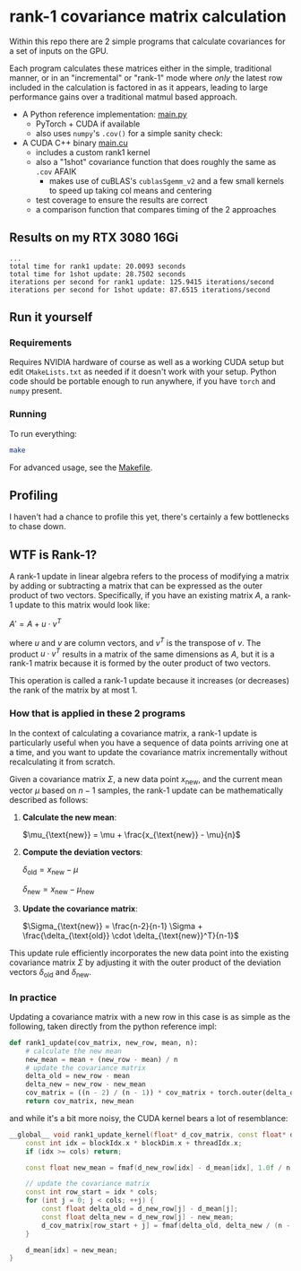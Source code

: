 # rank-1 covariance matrix calculation

Within this repo there are 2 simple programs that calculate covariances for a set of inputs on the GPU. 

Each program calculates these matrices either in the simple, traditional manner, or in an "incremental" or "rank-1" mode
where _only_ the latest row included in the calculation is factored in as it appears, leading to large performance gains
over a traditional matmul based approach.

- A Python reference implementation: [main.py](main.py)
  - PyTorch + CUDA if available
  - also uses `numpy`'s `.cov()` for a simple sanity check:
- A CUDA C++ binary [main.cu](main.cu)
  - includes a custom rank1 kernel
  - also a "1shot" covariance function that does roughly the same as `.cov` AFAIK
    - makes use of cuBLAS's `cublasSgemm_v2` and a few small kernels to speed up taking col means and centering
  - test coverage to ensure the results are correct
  - a comparison function that compares timing of the 2 approaches

## Results on my RTX 3080 16Gi
```text
...
total time for rank1 update: 20.0093 seconds
total time for 1shot update: 28.7502 seconds
iterations per second for rank1 update: 125.9415 iterations/second
iterations per second for 1shot update: 87.6515 iterations/second
```

## Run it yourself

### Requirements
Requires NVIDIA hardware of course as well as a working CUDA setup but edit `CMakeLists.txt` as needed if it doesn't work
with your setup. Python code should be portable enough to run anywhere, if you have `torch` and `numpy` present.

### Running
To run everything:

```bash
make
```

For advanced usage, see the [Makefile](Makefile).

## Profiling
I haven't had a chance to profile this yet, there's certainly a few bottlenecks to chase down.

## WTF is Rank-1?
A rank-1 update in linear algebra refers to the process of modifying a matrix by adding or subtracting a matrix that can be expressed as the outer product of two vectors.
Specifically, if you have an existing matrix $A$, a rank-1 update to this matrix would look like:

$A' = A + u \cdot v^T$

where $u$ and $v$ are column vectors, and $v^T$ is the transpose of $v$. The product $u \cdot v^T$ results in a matrix 
of the same dimensions as $A$, but it is a rank-1 matrix because it is formed by the outer product of two vectors.

This operation is called a rank-1 update because it increases (or decreases) the rank of the matrix by at most 1.

### How that is applied in these 2 programs

In the context of calculating a covariance matrix, a rank-1 update is particularly useful when you have a sequence of data points arriving one at a time, and you want to update the covariance matrix incrementally without recalculating it from scratch.

Given a covariance matrix $\Sigma$, a new data point $x_{\text{new}}$, and the current mean vector $\mu$ based on $n-1$ samples, the rank-1 update can be mathematically described as follows:

1. **Calculate the new mean**:
  
   $\mu_{\text{new}} = \mu + \frac{x_{\text{new}} - \mu}{n}$

2. **Compute the deviation vectors**:
   
    $\delta_{\text{old}} = x_{\text{new}} - \mu$

    $\delta_{\text{new}} = x_{\text{new}} - \mu_{\text{new}}$

3. **Update the covariance matrix**:

   $\Sigma_{\text{new}} = \frac{n-2}{n-1} \Sigma + \frac{\delta_{\text{old}} \cdot \delta_{\text{new}}^T}{n-1}$

This update rule efficiently incorporates the new data point into the existing covariance matrix $\Sigma$ by adjusting it with the outer product of the deviation vectors $\delta_{\text{old}}$ and $\delta_{\text{new}}$.

### In practice

Updating a covariance matrix with a new row in this case is as simple as the following, taken directly from the python reference impl:

```python
def rank1_update(cov_matrix, new_row, mean, n):
    # calculate the new mean
    new_mean = mean + (new_row - mean) / n
    # update the covariance matrix
    delta_old = new_row - mean
    delta_new = new_row - new_mean
    cov_matrix = ((n - 2) / (n - 1)) * cov_matrix + torch.outer(delta_old, delta_new) / (n - 1)
    return cov_matrix, new_mean
```

and while it's a bit more noisy, the CUDA kernel bears a lot of resemblance:

```c++
__global__ void rank1_update_kernel(float* d_cov_matrix, const float* d_new_row, float* d_mean, int cols, int n) {
    const int idx = blockIdx.x * blockDim.x + threadIdx.x;
    if (idx >= cols) return;

    const float new_mean = fmaf(d_new_row[idx] - d_mean[idx], 1.0f / n, d_mean[idx]);

    // update the covariance matrix
    const int row_start = idx * cols;
    for (int j = 0; j < cols; ++j) {
        const float delta_old = d_new_row[j] - d_mean[j];
        const float delta_new = d_new_row[j] - new_mean;
        d_cov_matrix[row_start + j] = fmaf(delta_old, delta_new / (n - 1), (n - 2) / static_cast<float>(n - 1) * d_cov_matrix[row_start + j]);
    }

    d_mean[idx] = new_mean;
}
```